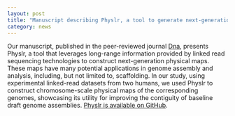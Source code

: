 ```yaml
---  
layout: post  
title: "Manuscript describing Physlr, a tool to generate next-generation physical maps of genomes, published today"
category: news  
---  
```


Our manuscript, published in the peer-reviewed journal [Dna](https://www.mdpi.com/2673-8856/2/2/9/htm), presents Physlr, a tool that leverages long-range information provided by linked read sequencing technologies to construct next-generation physical maps. These maps have many potential applications in genome assembly and analysis, including, but not limited to, scaffolding. In our study, using experimental linked-read datasets from two humans, we used Physlr to construct chromosome-scale physical maps of the corresponding genomes, showcasing its utility for improving the contiguity of baseline draft genome assemblies. [Physlr is available on GitHub](https://github.com/bcgsc/physlr).
